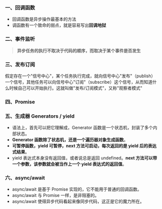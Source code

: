 ### 一、回调函数

- 回调函数是异步操作最基本的方法
- 调函数有一个致命的弱点，就是容易写出**回调地狱**



### 二、事件监听

> **异步任务的执行不取决于代码的顺序，而取决于某个事件是否发生**



### 三、发布订阅

假定存在一个"信号中心"，某个任务执行完成，就向信号中心"发布"（publish）一个信号，其他任务可以向信号中心"订阅"（subscribe）这个信号，从而知道什么时候自己可以开始执行。这就叫做"发布/订阅模式"，又称"观察者模式"



### 四、Promise



### 五、生成器 Generators / yield

- 语法上，首先可以把它理解成，Generator 函数是一个状态机，封装了多个内部状态。
- **Generator 函数除了状态机，还是一个遍历器对象生成函数**。
- **可暂停函数，yield 可暂停，next 方法可启动，每次返回的是 yield 后的表达式结果**。
- yield 表达式本身没有返回值，或者说总是返回 undefined。**next 方法可以带一个参数，该参数就会被当作上一个 yield 表达式的返回值**。



### 六、async/await

- async/await 是基于 Promise 实现的，它不能用于普通的回调函数。
- async/await 与 Promise 一样，是非阻塞的。
- async/await 使得异步代码看起来像同步代码，这正是它的魔力所在。